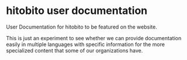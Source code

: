 # hitobito user documentation

User Documentation for hitobito to be featured on the website.

This is just an experiment to see whether we can provide documentation easily in multiple languages with specific information for the more specialized content that some of our organizations have.
